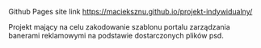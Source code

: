 Github Pages site link https://macieksznu.github.io/projekt-indywidualny/

Projekt mający na celu zakodowanie szablonu portalu zarządzania banerami reklamowymi na podstawie dostarczonych plików psd.
